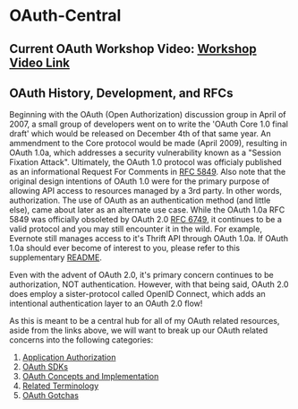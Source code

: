 # OAuth-Central

## Current OAuth Workshop Video: [Workshop Video Link](https://drive.google.com/file/d/1GOdkHChTZtq8P7QMAYuDnSyfDBHlM90c/view?usp=sharing)

## OAuth History, Development, and RFCs
Beginning with the OAuth (Open Authorization) discussion group in April of 2007, a small group of developers went on to write the 'OAuth Core 1.0 final draft' which would be released on December 4th of that same year. An ammendment to the Core protocol would be made (April 2009), resulting in OAuth 1.0a, which addresses a security vulnerability known as a "Session Fixation Attack". Ultimately, the OAuth 1.0 protocol was officialy published as an informational Request For Comments in [RFC 5849](https://datatracker.ietf.org/doc/html/rfc5849). Also note that the original design intentions of OAuth 1.0 were for the primary purpose of allowing API access to resources managed by a 3rd party. In other words, authorization. The use of OAuth as an authentication method (and little else), came about later as an alternate use case. While the OAuth 1.0a RFC 5849 was officially obsoleted by OAuth 2.0 [RFC 6749](https://datatracker.ietf.org/doc/html/rfc6749), it continues to be a valid protocol and you may still encounter it in the wild. For example, Evernote still manages access to it's Thrift API through OAuth 1.0a. If OAuth 1.0a should ever become of interest to you, please refer to this supplementary [README](https://github.com/bkieselEducational/OAuth-1.0a-from-Scratch).

Even with the advent of OAuth 2.0, it's primary concern continues to be authorization, NOT authentication. However, with that being said, OAuth 2.0 does employ a sister-protocol called OpenID Connect, which adds an intentional authentication layer to an OAuth 2.0 flow!

As this is meant to be a central hub for all of my OAuth related resources, aside from the links above, we will want to break up our OAuth related concerns into the following categories:
1. [Application Authorization](https://github.com/bkieselEducational/OAuth-Client-Application-Authorization)
2. [OAuth SDKs](https://github.com/bkieselEducational/OAuth-SDKs)
3. [OAuth Concepts and Implementation](https://github.com/bkieselEducational/OAuth-Concepts-and-Implementation) 
4. [Related Terminology](https://github.com/bkieselEducational/OAuth-Related-Terminology)
5. [OAuth Gotchas](https://github.com/bkieselEducational/OAuth-Gotchas)
